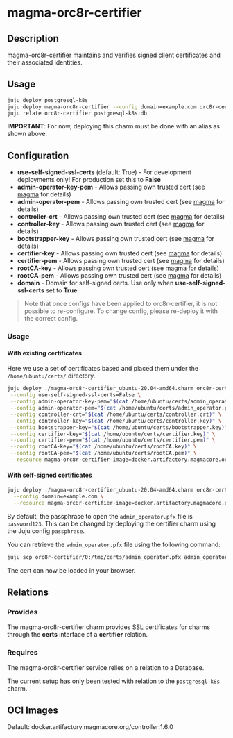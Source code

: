 # magma-orc8r-certifier

## Description
magma-orc8r-certifier maintains and verifies signed client certificates and their associated
identities.

## Usage

```bash
juju deploy postgresql-k8s
juju deploy magma-orc8r-certifier --config domain=example.com orc8r-certifier
juju relate orc8r-certifier postgresql-k8s:db
```

**IMPORTANT**: For now, deploying this charm must be done with an alias as shown above.


## Configuration
- **use-self-signed-ssl-certs** (default: True) - For development deployments only! For production set this to **False**
- **admin-operator-key-pem** - Allows passing own trusted cert (see [magma](https://www.magmacore.org/) for details)
- **admin-operator-pem** - Allows passing own trusted cert (see [magma](https://www.magmacore.org/) for details)
- **controller-crt** - Allows passing own trusted cert (see [magma](https://www.magmacore.org/) for details)
- **controller-key** - Allows passing own trusted cert (see [magma](https://www.magmacore.org/) for details)
- **bootstrapper-key** - Allows passing own trusted cert (see [magma](https://www.magmacore.org/) for details)
- **certifier-key** - Allows passing own trusted cert (see [magma](https://www.magmacore.org/) for details)
- **certifier-pem** - Allows passing own trusted cert (see [magma](https://www.magmacore.org/) for details)
- **rootCA-key** - Allows passing own trusted cert (see [magma](https://www.magmacore.org/) for details)
- **rootCA-pem** - Allows passing own trusted cert (see [magma](https://www.magmacore.org/) for details)
- **domain** - Domain for self-signed certs. Use only when **use-self-signed-ssl-certs** set to **True**

> Note that once configs have been applied to orc8r-certifier, it is not possible to re-configure.
> To change config, please re-deploy it with the correct config.

### Usage


#### With existing certificates
Here we use a set of certificates based and placed them under the `/home/ubuntu/certs/` directory.

```bash
juju deploy ./magma-orc8r-certifier_ubuntu-20.04-amd64.charm orc8r-certifier \
 --config use-self-signed-ssl-certs=False \
 --config admin-operator-key-pem="$(cat /home/ubuntu/certs/admin_operator.key.pem)" \
 --config admin-operator-pem="$(cat /home/ubuntu/certs/admin_operator.pem)" \
 --config controller-crt="$(cat /home/ubuntu/certs/controller.crt)" \
 --config controller-key="$(cat /home/ubuntu/certs/controller.key)" \
 --config bootstrapper-key="$(cat /home/ubuntu/certs/bootstrapper.key)" \
 --config certifier-key="$(cat /home/ubuntu/certs/certifier.key)" \
 --config certifier-pem="$(cat /home/ubuntu/certs/certifier.pem)" \
 --config rootCA-key="$(cat /home/ubuntu/certs/rootCA.key)" \
 --config rootCA-pem="$(cat /home/ubuntu/certs/rootCA.pem)" \
 --resource magma-orc8r-certifier-image=docker.artifactory.magmacore.org/controller:1.6.0
```

#### With self-signed certificates

```bash
juju deploy ./magma-orc8r-certifier_ubuntu-20.04-amd64.charm orc8r-certifier \
  --config domain=example.com \
  --resource magma-orc8r-certifier-image=docker.artifactory.magmacore.org/controller:1.6.0
```

By default, the passphrase to open the `admin_operator.pfx` file is `password123`. This can be 
changed by deploying the certifier charm using the Juju config `passphrase`.

You can retrieve the `admin_operator.pfx` file using the following command:

```bash
juju scp orc8r-certifier/0:/tmp/certs/admin_operator.pfx admin_operator.pfx
```

The cert can now be loaded in your browser.

## Relations

### Provides

The magma-orc8r-certifier charm provides SSL certificates for charms through the **certs** 
interface of a **certifier** relation.

### Requires
The magma-orc8r-certifier service relies on a relation to a Database. 

The current setup has only been tested with relation to the `postgresql-k8s` charm.

## OCI Images

Default: docker.artifactory.magmacore.org/controller:1.6.0
